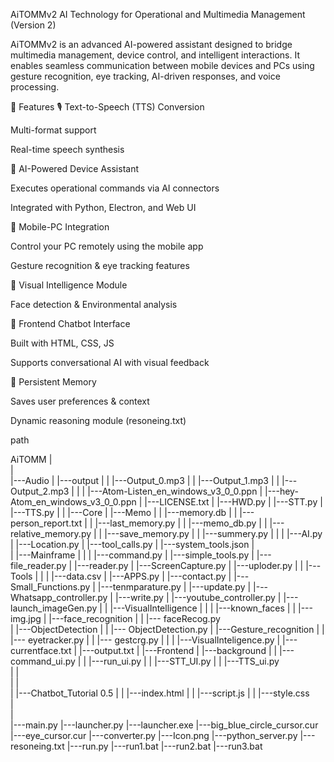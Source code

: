 AiTOMMv2
AI Technology for Operational and Multimedia Management (Version 2)

AiTOMMv2 is an advanced AI-powered assistant designed to bridge multimedia management, device control, and intelligent interactions. 
It enables seamless communication between mobile devices and PCs using gesture recognition, eye tracking, AI-driven responses, and voice processing.

🚀 Features
🎙️ Text-to-Speech (TTS) Conversion

Multi-format support

Real-time speech synthesis

🤖 AI-Powered Device Assistant

Executes operational commands via AI connectors

Integrated with Python, Electron, and Web UI

📱 Mobile-PC Integration

Control your PC remotely using the mobile app

Gesture recognition & eye tracking features

🧠 Visual Intelligence Module

Face detection & Environmental analysis

💬 Frontend Chatbot Interface

Built with HTML, CSS, JS

Supports conversational AI with visual feedback

🔔 Persistent Memory

Saves user preferences & context

Dynamic reasoning module (resoneing.txt)

path

AiTOMM 
    |	 
    |	 
    |---Audio
    |	 |---output
    |	 |	    |---Output_0.mp3
    |	 |	    |---Output_1.mp3
    |	 |	    |---Output_2.mp3
    |	 |
    |	 |---Atom-Listen_en_windows_v3_0_0.ppn
    |	 |---hey-Atom_en_windows_v3_0_0.ppn
    |	 |---LICENSE.txt
    |	 |---HWD.py
    |	 |---STT.py
    |	 |---TTS.py
    |
    |
    |---Core
    |	 |---Memo
    |  	 |      |---memory.db
    |	 |	    |---person_report.txt
    |	 |	    |---last_memory.py
    |	 |	    |---memo_db.py
    |	 |	    |---relative_memory.py
    |	 |	    |---save_memory.py
    |	 |	    |---summery.py
    |	 |
    |	 |---AI.py
    |	 |---Location.py
    |	 |---tool_calls.py
    |	 |---system_tools.json
    |   
    |
    |---Mainframe
    |    |
    |    |---command.py
    |    |---simple_tools.py
    |    |---file_reader.py
    |    |---reader.py
    |    |---ScreenCapture.py
    |    |---uploder.py
    |
    |
    |---Tools
    |    |
    |    |---data.csv
    |    |---APPS.py
    |    |---contact.py
    |    |---Small_Functions.py
    |    |---tenmparature.py 
    |    |---update.py
    |    |---Whatsapp_controller.py
    | 	 |---write.py
    |	 |---youtube_controller.py
    |	 |---launch_imageGen.py
    |
    |
    |---VisualIntelligence
    |      |
    |      |---known_faces
    |      |        |--- img.jpg
    |      |---face_recognition
    |      |        |--- faceRecog.py  
    |      |---ObjectDetection
    |      |        |--- ObjectDetection.py
    |      |---Gesture_recognition
    |      |        |--- eyetracker.py
    |      |        |--- gestcrg.py
    |      |
    |      |---VisualInteligence.py
    |      |---currentface.txt
    |      |---output.txt
    |
    |---Frontend
    |    |---background
    |    |     |---command_ui.py
    |    |     |---run_ui.py
    |    |     |---STT_UI.py
    |    |     |---TTS_ui.py		
    |    |     
    |    |     
    |    |---Chatbot_Tutorial 0.5
    |    |     |---index.html
    |    |     |---script.js
    |    |     |---style.css	
    |	
    |	
    |---main.py
    |---launcher.py
    |---launcher.exe
    |---big_blue_circle_cursor.cur
    |---eye_cursor.cur
    |---converter.py
    |---Icon.png
    |---python_server.py
    |---resoneing.txt
    |---run.py
    |---run1.bat
    |---run2.bat
    |---run3.bat



